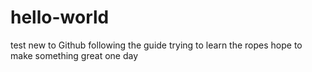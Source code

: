 # hello-world
test
new to Github
following the guide
trying to learn the ropes
hope to make something great one day
